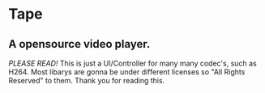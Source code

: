 # Tape
A opensource video player.
---

*PLEASE READ!*
This is just a UI/Controller for many many codec's, such as H264.
Most libarys are gonna be under different licenses so "All Rights Reserved" to them.
Thank you for reading this.
